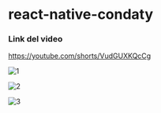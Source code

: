 # react-native-condaty

### Link del video 
https://youtube.com/shorts/VudGUXKQcCg

![1](https://github.com/santiagomonterof/react-native-condaty/assets/108990849/f741b233-4f5e-42fa-9d07-fa3090964e83)

![2](https://github.com/santiagomonterof/react-native-condaty/assets/108990849/24477907-9470-430f-9a30-1750105acb6c)

![3](https://github.com/santiagomonterof/react-native-condaty/assets/108990849/4957c453-5dce-40cb-a8a5-ee32fc175a19)
